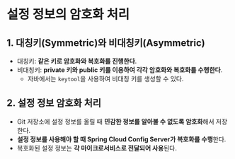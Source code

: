 # 설정 정보의 암호화 처리

## 1. 대칭키(Symmetric)와 비대칭키(Asymmetric)

- 대칭키: **같은 키로 암호화와 복호화를 진행한다**.
- 비대칭키: **private 키와 public 키를 이용하여 각각 암호화와 복호화를 수행한다**.
  - 자바에서는 `keytool`을 사용하여 비대칭 키를 생성할 수 있다.

## 2. 설정 정보 암호화 처리

- Git 저장소에 설정 정보를 올릴 때 **민감한 정보를 알아볼 수 없도록 암호화**해서 저장한다.
- **설정 정보를 사용해야 할 때 Spring Cloud Config Server가 복호화를 수행**한다.
- 복호화된 설정 정보는 **각 마이크로서비스로 전달되어 사용**된다.
